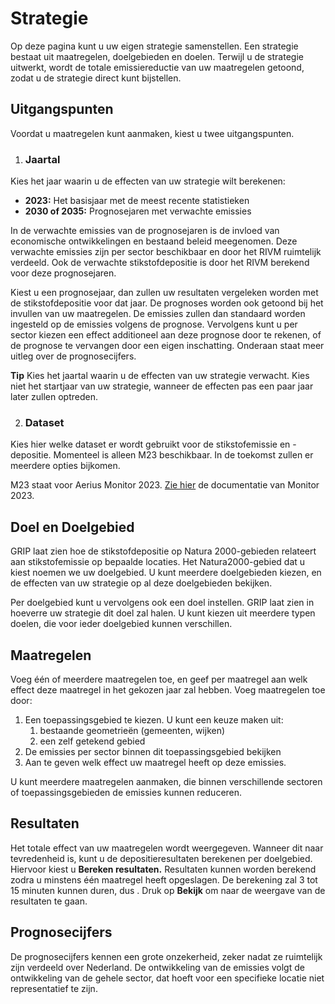 # Strategie

Op deze pagina kunt u uw eigen strategie samenstellen. Een strategie bestaat uit maatregelen, doelgebieden en doelen. Terwijl u de strategie uitwerkt, wordt de totale emissiereductie van uw maatregelen getoond, zodat u de strategie direct kunt bijstellen.

## Uitgangspunten

Voordat u maatregelen kunt aanmaken, kiest u twee uitgangspunten.

1. ### Jaartal

Kies het jaar waarin u de effecten van uw strategie wilt berekenen:

- **2023:** Het basisjaar met de meest recente statistieken  
- **2030 of 2035:** Prognosejaren met verwachte emissies

In de verwachte emissies van de prognosejaren is de invloed van economische ontwikkelingen en bestaand beleid meegenomen. Deze verwachte emissies zijn per sector beschikbaar en door het RIVM ruimtelijk verdeeld. Ook de verwachte stikstofdepositie is door het RIVM berekend voor deze prognosejaren.

Kiest u een prognosejaar, dan zullen uw resultaten vergeleken worden met de stikstofdepositie voor dat jaar. De prognoses worden ook getoond bij het invullen van uw maatregelen. De emissies zullen dan standaard worden ingesteld op de emissies volgens de prognose. Vervolgens kunt u per sector kiezen een effect additioneel aan deze prognose door te rekenen, of de prognose te vervangen door een eigen inschatting. Onderaan staat meer uitleg over de prognosecijfers. 

**Tip** Kies het jaartal waarin u de effecten van uw strategie verwacht. Kies niet het startjaar van uw strategie, wanneer de effecten pas een paar jaar later zullen optreden.

2. ### Dataset

Kies hier welke dataset er wordt gebruikt voor de stikstofemissie en \-depositie. Momenteel is alleen M23 beschikbaar. In de toekomst zullen er meerdere opties bijkomen.

M23 staat voor Aerius Monitor 2023\. [Zie hier](https://www.rivm.nl/bibliotheek/rapporten/2023-0280.pdf) de documentatie van Monitor 2023\. 

## Doel en Doelgebied

GRIP laat zien hoe de stikstofdepositie op Natura 2000-gebieden relateert aan stikstofemissie op bepaalde locaties. Het Natura2000-gebied dat u kiest noemen we uw doelgebied. U kunt meerdere doelgebieden kiezen, en de effecten van uw strategie op al deze doelgebieden bekijken.

Per doelgebied kunt u vervolgens ook een doel instellen. GRIP laat zien in hoeverre uw strategie dit doel zal halen. U kunt kiezen uit meerdere typen doelen, die voor ieder doelgebied kunnen verschillen. 

## Maatregelen

Voeg één of meerdere maatregelen toe, en geef per maatregel aan welk effect deze maatregel in het gekozen jaar zal hebben. Voeg maatregelen toe door:

1. Een toepassingsgebied te kiezen. U kunt een keuze maken uit:  
   1. bestaande geometrieën (gemeenten, wijken)  
   2. een zelf getekend gebied  
2. De emissies per sector binnen dit toepassingsgebied bekijken  
3. Aan te geven welk effect uw maatregel heeft op deze emissies. 

U kunt meerdere maatregelen aanmaken, die binnen verschillende sectoren of toepassingsgebieden de emissies kunnen reduceren.

## Resultaten

Het totale effect van uw maatregelen wordt weergegeven. Wanneer dit naar tevredenheid is, kunt u de depositieresultaten berekenen per doelgebied. Hiervoor kiest u **Bereken resultaten.** Resultaten kunnen worden berekend zodra u minstens één maatregel heeft opgeslagen. De berekening zal 3 tot 15 minuten kunnen duren, dus . Druk op **Bekijk** om naar de weergave van de resultaten te gaan.

## Prognosecijfers

De prognosecijfers kennen een grote onzekerheid, zeker nadat ze ruimtelijk zijn verdeeld over Nederland. De ontwikkeling van de emissies volgt de ontwikkeling van de gehele sector, dat hoeft  voor een specifieke locatie niet representatief te zijn.  
